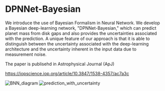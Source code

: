 

# DPNNet-Bayesian
We introduce the use of Bayesian Formalism in Neural Network.
We develop a Bayesian deep-learning network, "DPNNet-Bayesian," 
which can predict planet mass from disk gaps and also provides the 
uncertainties associated with the prediction. A unique feature of our
approach is that it is able to distinguish between the uncertainty 
associated with the deep-learning architecture and the uncertainty 
inherent in the input data due to measurement noise.

The paper is publisehd in Astrophysical Journal (ApJ)

https://iopscience.iop.org/article/10.3847/1538-4357/ac7a3c

![BNN_diagram](https://user-images.githubusercontent.com/46558389/189010912-2a416038-0b5d-4929-8634-c703880c37fd.jpeg)
![prediction_with_uncertainty](https://user-images.githubusercontent.com/46558389/189010658-5e1148b5-0a36-484a-90aa-ab9388277ec0.jpeg)
